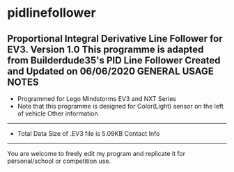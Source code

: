 # pidlinefollower
Proportional Integral Derivative Line Follower for EV3. Version 1.0 
This programme is adapted from Builderdude35's PID Line Follower
Created and Updated on 06/06/2020
GENERAL USAGE NOTES
--------------------
- Programmed for Lego Mindstorms EV3 and NXT Series
- Note that this programme is designed for Color(Light) sensor on the left of vehicle
Other information 
------------------
- Total Data Size of .EV3 file is 5.09KB
Contact Info
-------------------
You are welcome to freely edit my program and replicate it for personal/school or competition use.
